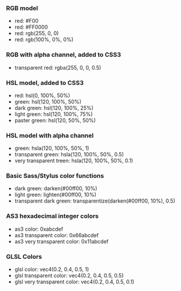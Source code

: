 ### RGB model

  * red: #F00
  * red: #FF0000
  * red: rgb(255, 0, 0)
  * red: rgb(100%, 0%, 0%)

### RGB with alpha channel, added to CSS3

  * transparent red: rgba(255, 0, 0, 0.5)

### HSL model, added to CSS3

  * red: hsl(0, 100%, 50%)
  * green: hsl(120, 100%, 50%)
  * dark green:  hsl(120, 100%, 25%)
  * light green: hsl(120, 100%, 75%)
  * paster green: hsl(120, 50%, 50%)

### HSL model with alpha channel

  * green: hsla(120, 100%, 50%, 1)
  * transparent green: hsla(120, 100%, 50%, 0.5)
  * very transparent treen: hsla(120, 100%, 50%, 0.1)

### Basic Sass/Stylus color functions

  * dark green: darken(#00ff00, 10%)
  * light green: lighten(#00ff00, 10%)
  * transparent dark green: transparentize(darken(#00ff00, 10%), 0.5)

### AS3 hexadecimal integer colors

  * as3 color: 0xabcdef
  * as3 transparent color:  0x66abcdef
  * as3 very transparent color:  0x11abcdef

### GLSL Colors

  * glsl color: vec4(0.2, 0.4, 0.5, 1)
  * glsl transparent color: vec4(0.2, 0.4, 0.5, 0.5)
  * glsl very transparent color: vec4(0.2, 0.4, 0.5, 0.1)
